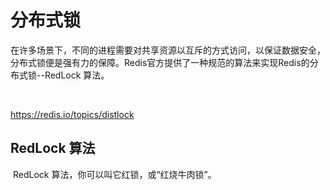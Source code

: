 # 分布式锁

​	在许多场景下，不同的进程需要对共享资源以互斥的方式访问，以保证数据安全，分布式锁便是强有力的保障。Redis官方提供了一种规范的算法来实现Redis的分布式锁--RedLock 算法。

​	

https://redis.io/topics/distlock



## RedLock 算法

​	RedLock 算法，你可以叫它红锁，或“红烧牛肉锁”。






